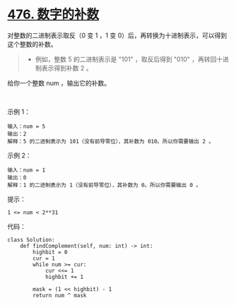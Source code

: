 # [476. 数字的补数](https://leetcode.cn/problems/number-complement/)

对整数的二进制表示取反（0 变 1 ，1 变 0）后，再转换为十进制表示，可以得到这个整数的补数。

>- 例如，整数 5 的二进制表示是 "101" ，取反后得到 "010" ，再转回十进制表示得到补数 2 。

给你一个整数 num ，输出它的补数。

 

示例 1：
```
输入：num = 5
输出：2
解释：5 的二进制表示为 101（没有前导零位），其补数为 010。所以你需要输出 2 。
```
示例 2：
```
输入：num = 1
输出：0
解释：1 的二进制表示为 1（没有前导零位），其补数为 0。所以你需要输出 0 。
```

提示：
```
1 <= num < 2**31
```

代码：
```python3
class Solution:
    def findComplement(self, num: int) -> int:
        highbit = 0
        cur = 1
        while num >= cur:
            cur <<= 1
            highbit += 1
        
        mask = (1 << highbit) - 1
        return num ^ mask
```
